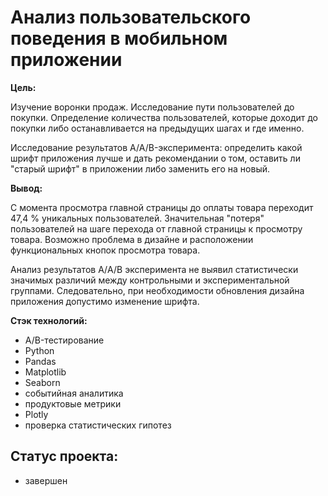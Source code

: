 # Анализ пользовательского поведения в мобильном приложении

**Цель:**

Изучение воронки продаж. Исследование пути пользователей до покупки. Определение количества пользователей, которые доходит до покупки либо останавливается на предыдущих шагах и где именно.

Исследование результатов A/A/B-эксперимента: определить какой шрифт приложения лучше и дать рекомендании о том, оставить ли "старый шрифт" в приложении либо заменить его на новый.

**Вывод:**

С момента просмотра главной страницы до оплаты товара переходит 47,4 % уникальных пользователей. Значительная "потеря" пользователей на шаге перехода от главной страницы к просмотру товара. Возможно проблема в дизайне и расположении функциональных кнопок просмотра товара.

Анализ результатов A/А/B эксперимента не выявил статистически значимых различий между контрольными и экспериментальной группами. Следовательно, при необходимости обновления дизайна приложения допустимо изменение шрифта.


**Стэк технологий:**

- A/B-тестирование
- Python
- Pandas
- Matplotlib
- Seaborn
- событийная аналитика
- продуктовые метрики
- Plotly
- проверка статистических гипотез

## Статус проекта:
- завершен
